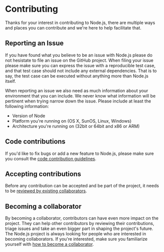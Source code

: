 # Contributing

Thanks for your interest in contributing to Node.js, there are multiple ways
and places you can contribute and we're here to help facilitate that.

## Reporting an Issue

If you have found what you believe to be an issue with Node.js please do not
hesistate to file an issue on the GitHub project. When filing your issue please
make sure you can express the issue with a reproducible test case, and that
test case should not include any external dependencies. That is to say, the
test case can be executed without anything more than Node.js itself.

When reporting an issue we also need as much information about your environment
that you can include. We never know what information will be pertinent when
trying narrow down the issue. Please include at least the following
information:

 * Version of Node
 * Platform you're running on (OS X, SunOS, Linux, Windows)
 * Architecture you're running on (32bit or 64bit and x86 or ARM)

## Code contributions

If you'd like to fix bugs or add a new feature to Node.js, please make sure
you consult the [code contribution
guidelines](/contribute/code_contributions/).

## Accepting contributions

Before any contribution can be accepted and be part of the project, it needs
to be [reviewed by existing
collaborators](/contribute/accepting_contributions.html).

## Becoming a collaborator

By becoming a collaborator, contributors can have even more impact on the
project. They can help other contributors by reviewing their contributions,
triage issues and take an even bigger part in shaping the project's future.
The Node.js project is always looking for people who are interested in
becoming collaborators. If you're interested, make sure you familiarize
yourself with [how to become a
collaborator](/contribute/becoming_collaborator.html).

